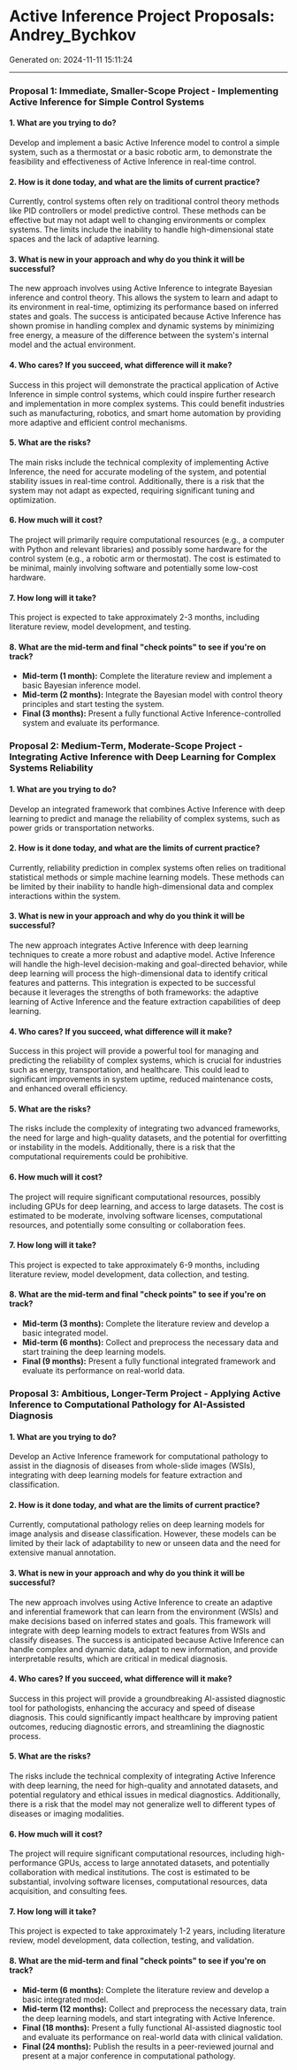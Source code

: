 # Active Inference Project Proposals: Andrey_Bychkov

Generated on: 2024-11-11 15:11:24

---

### Proposal 1: Immediate, Smaller-Scope Project - Implementing Active Inference for Simple Control Systems

#### 1. What are you trying to do?
Develop and implement a basic Active Inference model to control a simple system, such as a thermostat or a basic robotic arm, to demonstrate the feasibility and effectiveness of Active Inference in real-time control.

#### 2. How is it done today, and what are the limits of current practice?
Currently, control systems often rely on traditional control theory methods like PID controllers or model predictive control. These methods can be effective but may not adapt well to changing environments or complex systems. The limits include the inability to handle high-dimensional state spaces and the lack of adaptive learning.

#### 3. What is new in your approach and why do you think it will be successful?
The new approach involves using Active Inference to integrate Bayesian inference and control theory. This allows the system to learn and adapt to its environment in real-time, optimizing its performance based on inferred states and goals. The success is anticipated because Active Inference has shown promise in handling complex and dynamic systems by minimizing free energy, a measure of the difference between the system's internal model and the actual environment.

#### 4. Who cares? If you succeed, what difference will it make?
Success in this project will demonstrate the practical application of Active Inference in simple control systems, which could inspire further research and implementation in more complex systems. This could benefit industries such as manufacturing, robotics, and smart home automation by providing more adaptive and efficient control mechanisms.

#### 5. What are the risks?
The main risks include the technical complexity of implementing Active Inference, the need for accurate modeling of the system, and potential stability issues in real-time control. Additionally, there is a risk that the system may not adapt as expected, requiring significant tuning and optimization.

#### 6. How much will it cost?
The project will primarily require computational resources (e.g., a computer with Python and relevant libraries) and possibly some hardware for the control system (e.g., a robotic arm or thermostat). The cost is estimated to be minimal, mainly involving software and potentially some low-cost hardware.

#### 7. How long will it take?
This project is expected to take approximately 2-3 months, including literature review, model development, and testing.

#### 8. What are the mid-term and final "check points" to see if you're on track?
- **Mid-term (1 month):** Complete the literature review and implement a basic Bayesian inference model.
- **Mid-term (2 months):** Integrate the Bayesian model with control theory principles and start testing the system.
- **Final (3 months):** Present a fully functional Active Inference-controlled system and evaluate its performance.

### Proposal 2: Medium-Term, Moderate-Scope Project - Integrating Active Inference with Deep Learning for Complex Systems Reliability

#### 1. What are you trying to do?
Develop an integrated framework that combines Active Inference with deep learning to predict and manage the reliability of complex systems, such as power grids or transportation networks.

#### 2. How is it done today, and what are the limits of current practice?
Currently, reliability prediction in complex systems often relies on traditional statistical methods or simple machine learning models. These methods can be limited by their inability to handle high-dimensional data and complex interactions within the system.

#### 3. What is new in your approach and why do you think it will be successful?
The new approach integrates Active Inference with deep learning techniques to create a more robust and adaptive model. Active Inference will handle the high-level decision-making and goal-directed behavior, while deep learning will process the high-dimensional data to identify critical features and patterns. This integration is expected to be successful because it leverages the strengths of both frameworks: the adaptive learning of Active Inference and the feature extraction capabilities of deep learning.

#### 4. Who cares? If you succeed, what difference will it make?
Success in this project will provide a powerful tool for managing and predicting the reliability of complex systems, which is crucial for industries such as energy, transportation, and healthcare. This could lead to significant improvements in system uptime, reduced maintenance costs, and enhanced overall efficiency.

#### 5. What are the risks?
The risks include the complexity of integrating two advanced frameworks, the need for large and high-quality datasets, and the potential for overfitting or instability in the models. Additionally, there is a risk that the computational requirements could be prohibitive.

#### 6. How much will it cost?
The project will require significant computational resources, possibly including GPUs for deep learning, and access to large datasets. The cost is estimated to be moderate, involving software licenses, computational resources, and potentially some consulting or collaboration fees.

#### 7. How long will it take?
This project is expected to take approximately 6-9 months, including literature review, model development, data collection, and testing.

#### 8. What are the mid-term and final "check points" to see if you're on track?
- **Mid-term (3 months):** Complete the literature review and develop a basic integrated model.
- **Mid-term (6 months):** Collect and preprocess the necessary data and start training the deep learning models.
- **Final (9 months):** Present a fully functional integrated framework and evaluate its performance on real-world data.

### Proposal 3: Ambitious, Longer-Term Project - Applying Active Inference to Computational Pathology for AI-Assisted Diagnosis

#### 1. What are you trying to do?
Develop an Active Inference framework for computational pathology to assist in the diagnosis of diseases from whole-slide images (WSIs), integrating with deep learning models for feature extraction and classification.

#### 2. How is it done today, and what are the limits of current practice?
Currently, computational pathology relies on deep learning models for image analysis and disease classification. However, these models can be limited by their lack of adaptability to new or unseen data and the need for extensive manual annotation.

#### 3. What is new in your approach and why do you think it will be successful?
The new approach involves using Active Inference to create an adaptive and inferential framework that can learn from the environment (WSIs) and make decisions based on inferred states and goals. This framework will integrate with deep learning models to extract features from WSIs and classify diseases. The success is anticipated because Active Inference can handle complex and dynamic data, adapt to new information, and provide interpretable results, which are critical in medical diagnosis.

#### 4. Who cares? If you succeed, what difference will it make?
Success in this project will provide a groundbreaking AI-assisted diagnostic tool for pathologists, enhancing the accuracy and speed of disease diagnosis. This could significantly impact healthcare by improving patient outcomes, reducing diagnostic errors, and streamlining the diagnostic process.

#### 5. What are the risks?
The risks include the technical complexity of integrating Active Inference with deep learning, the need for high-quality and annotated datasets, and potential regulatory and ethical issues in medical diagnostics. Additionally, there is a risk that the model may not generalize well to different types of diseases or imaging modalities.

#### 6. How much will it cost?
The project will require significant computational resources, including high-performance GPUs, access to large annotated datasets, and potentially collaboration with medical institutions. The cost is estimated to be substantial, involving software licenses, computational resources, data acquisition, and consulting fees.

#### 7. How long will it take?
This project is expected to take approximately 1-2 years, including literature review, model development, data collection, testing, and validation.

#### 8. What are the mid-term and final "check points" to see if you're on track?
- **Mid-term (6 months):** Complete the literature review and develop a basic integrated model.
- **Mid-term (12 months):** Collect and preprocess the necessary data, train the deep learning models, and start integrating with Active Inference.
- **Final (18 months):** Present a fully functional AI-assisted diagnostic tool and evaluate its performance on real-world data with clinical validation.
- **Final (24 months):** Publish the results in a peer-reviewed journal and present at a major conference in computational pathology.